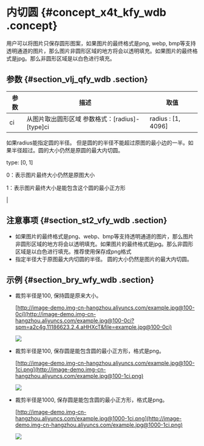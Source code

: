 # 内切圆 {#concept_x4t_kfy_wdb .concept}

用户可以将图片只保存圆形图案，如果图片的最终格式是png, webp, bmp等支持透明通道的图片，那么图片非圆形区域的地方将会以透明填充。如果图片的最终格式是jpg。那么非圆形区域是以白色进行填充。

## 参数 {#section_vlj_qfy_wdb .section}

|参数|描述|取值|
|--|--|--|
|ci|从图片取出圆形区域 参数格式：\[radius\]-\[type\]ci| radius : \[1, 4096\]

 如果radius能指定圆的半径。 但是圆的的半径不能超过原图的最小边的一半。如果半径超过。圆的大小仍然是原圆的最大内切圆。

 type: \[0, 1\]

 0：表示图片最终大小仍然是原图大小

 1：表示图片最终大小是能包含这个圆的最小正方形

 |

## 注意事项 {#section_st2_vfy_wdb .section}

-   如果图片的最终格式是png、webp、bmp等支持透明通道的图片，那么图片非圆形区域的地方将会以透明填充。如果图片的最终格式是jpg。那么非圆形区域是以白色进行填充。推荐使用保存成png格式
-   指定半径大于原图最大内切圆的半径。 圆的大小仍然是图片的最大内切圆。

## 示例 {#section_bry_wfy_wdb .section}

-   裁剪半径是100, 保持圆是原来大小。

    [http://image-demo.img-cn-hangzhou.aliyuncs.com/example.jpg@100-0ci](http://image-demo.img-cn-hangzhou.aliyuncs.com/example.jpg@100-0ci?spm=a2c4g.11186623.2.4.aHHXcT&file=example.jpg@100-0ci)

    ![](images/3290_zh-CN.jpg@100-0ci)

-   裁剪半径是100, 保存圆是能包含圆的最小正方形，格式是png。

    [http://image-demo.img-cn-hangzhou.aliyuncs.com/example.jpg@100-1ci.png](http://image-demo.img-cn-hangzhou.aliyuncs.com/example.jpg@100-1ci.png)

    ![](http://static-aliyun-doc.oss-cn-hangzhou.aliyuncs.com/assets/img/4823/15559045423291_zh-CN.png)

-   裁剪半径是1000, 保存圆是能包含圆的最小正方形，格式是png。

    [http://image-demo.img-cn-hangzhou.aliyuncs.com/example.jpg@1000-1ci.png](http://image-demo.img-cn-hangzhou.aliyuncs.com/example.jpg@1000-1ci.png)

    ![](http://static-aliyun-doc.oss-cn-hangzhou.aliyuncs.com/assets/img/4823/15559045423292_zh-CN.png)


